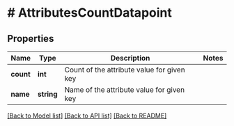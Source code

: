 # # AttributesCountDatapoint

## Properties

Name | Type | Description | Notes
------------ | ------------- | ------------- | -------------
**count** | **int** | Count of the attribute value for given key |
**name** | **string** | Name of the attribute value for given key |

[[Back to Model list]](../../README.md#models) [[Back to API list]](../../README.md#endpoints) [[Back to README]](../../README.md)
